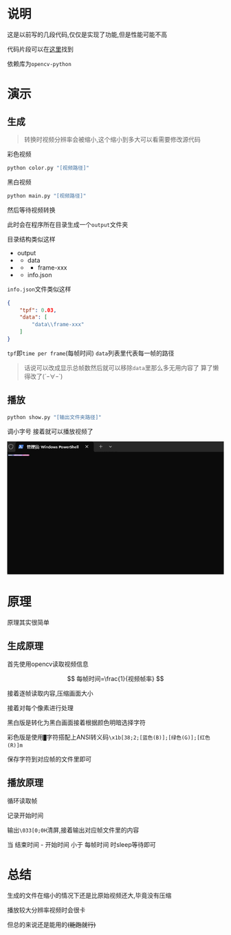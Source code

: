 # 说明

这是以前写的几段代码,仅仅是实现了功能,但是性能可能不高

代码片段可以在[这里](https://gist.github.com/cueavyqwp/4afa166f8b42f6e8c01b29aad2f2a776)找到

依赖库为`opencv-python`

# 演示

## 生成

> 转换时视频分辨率会被缩小,这个缩小到多大可以看需要修改源代码

彩色视频

```bash
python color.py "[视频路径]"
```

黑白视频

```bash
python main.py "[视频路径]"
```

然后等待视频转换

此时会在程序所在目录生成一个`output`文件夹

目录结构类似这样

- output
- - data
- - - frame-xxx
- - info.json

`info.json`文件类似这样

```json
{
    "tpf": 0.03,
    "data": [
        "data\\frame-xxx"
    ]
}
```

`tpf`即`time per frame`(每帧时间)
`data`列表里代表每一帧的路径

> 话说可以改成显示总帧数然后就可以移除`data`里那么多无用内容了 算了懒得改了(´ｰ∀ｰ`)

## 播放

```bash
python show.py "[输出文件夹路径]"
```

调小字号 接着就可以播放视频了

![图片](./img.gif)

# 原理

原理其实很简单

## 生成原理

首先使用opencv读取视频信息

$$
每帧时间=\frac{1}{视频帧率}
$$

接着逐帧读取内容,压缩画面大小

接着对每个像素进行处理

黑白版是转化为黑白画面接着根据颜色明暗选择字符

彩色版是使用`█`字符搭配上ANSI转义码`\x1b[38;2;[蓝色(B)];[绿色(G)];[红色(R)]m`

保存字符到对应帧的文件里即可

## 播放原理

循环读取帧

记录开始时间

输出`\033[0;0H`清屏,接着输出对应帧文件里的内容

当 结束时间 - 开始时间 小于 每帧时间 时sleep等待即可

# 总结

生成的文件在缩小的情况下还是比原始视频还大,毕竟没有压缩

播放较大分辨率视频时会很卡

但总的来说还是能用的~~(能跑就行)~~
